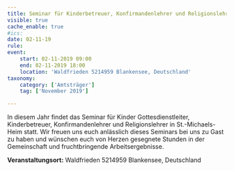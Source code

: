 ```yaml
---
title: Seminar für Kinderbetreuer, Konfirmandenlehrer und Religionslehrer
visible: true
cache_enable: true
#ics: 
date: 02-11-19
rule: 
event:
	start: 02-11-2019 09:00
	end: 02-11-2019 18:00
	location: 'Waldfrieden 5214959 Blankensee, Deutschland'
taxonomy:
	category: ['Amtsträger']
	tag: ['November 2019']

---
```

In diesem Jahr findet das Seminar für Kinder Gottesdienstleiter, Kinderbetreuer, Konfirmandenlehrer und Religionslehrer in St.-Michaels-Heim statt. Wir freuen uns euch anlässlich dieses Seminars bei uns zu Gast zu haben und wünschen euch von Herzen gesegnete Stunden in der Gemeinschaft und fruchtbringende Arbeitsergebnisse.



**Veranstaltungsort:** Waldfrieden 5214959 Blankensee, Deutschland

